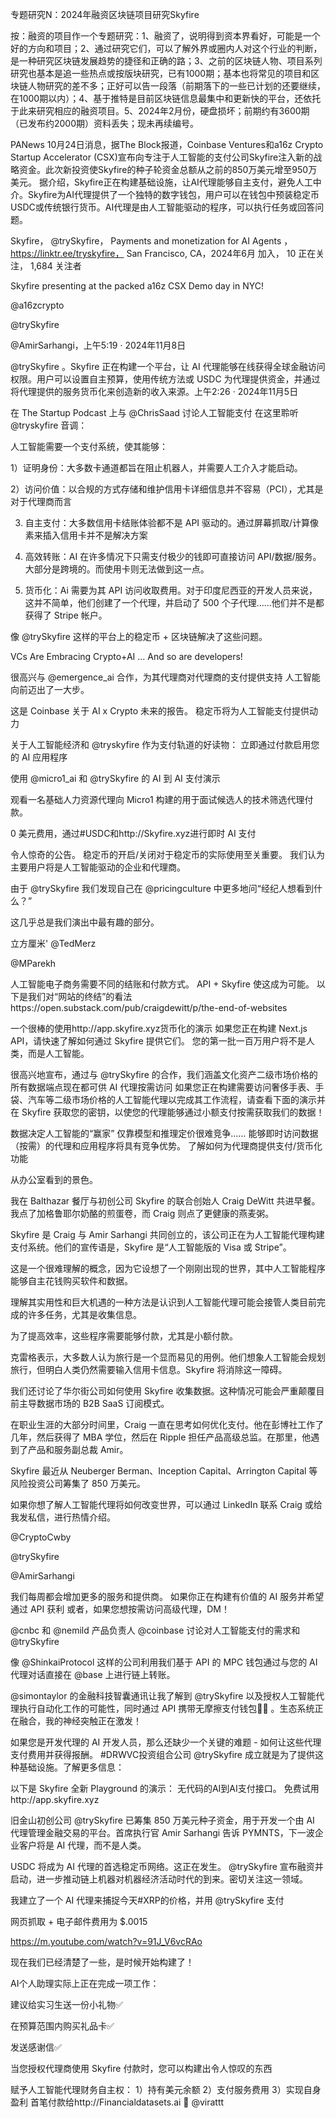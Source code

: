 专题研究N：2024年融资区块链项目研究Skyfire



按：融资的项目作一个专题研究：1、融资了，说明得到资本界看好，可能是一个好的方向和项目；2、通过研究它们，可以了解外界或圈内人对这个行业的判断，是一种研究区块链发展趋势的捷径和正确的路；3、之前的区块链人物、项目系列研究也基本是追一些热点或按版块研究，已有1000期；基本也将常见的项目和区块链人物研究的差不多；正好可以告一段落（前期落下的一些已计划的还要继续，在1000期以内）；4、基于推特是目前区块链信息最集中和更新快的平台，还依托于此来研究相应的融资项目。5、2024年2月份，硬盘损坏；前期约有3600期（已发布约2000期）资料丢失；现未再续编号。


PANews 10月24日消息，据The Block报道，Coinbase Ventures和a16z Crypto Startup Accelerator (CSX)宣布向专注于人工智能的支付公司Skyfire注入新的战略资金。此次新投资使Skyfire的种子轮资金总额从之前的850万美元增至950万美元。
据介绍，Skyfire正在构建基础设施，让AI代理能够自主支付，避免人工中介。Skyfire为AI代理提供了一个独特的数字钱包，用户可以在钱包中预装稳定币USDC或传统银行货币。AI代理是由人工智能驱动的程序，可以执行任务或回答问题。

Skyfire，
@trySkyfire，
Payments and monetization for AI Agents ，                                                                            https://linktr.ee/tryskyfire，
San Francisco, CA，2024年6月 加入，
10 正在关注，
1,684 关注者


Skyfire presenting at the packed a16z CSX Demo day in NYC!

@a16zcrypto
 
@trySkyfire
 
@AmirSarhangi，上午5:19 · 2024年11月8日

@trySkyfire
 。Skyfire 正在构建一个平台，让 AI 代理能够在线获得全球金融访问权限。用户可以设置自主预算，使用传统方法或 USDC 为代理提供资金，并通过将代理提供的服务货币化来创造新的收入来源。上午2:26 · 2024年11月5日

在 The Startup Podcast 上与
@ChrisSaad
讨论人工智能支付
在这里聆听
@tryskyfire
音调：

人工智能需要一个支付系统，使其能够：

1）证明身份：大多数卡通道都旨在阻止机器人，并需要人工介入才能启动。

2）访问价值：以合规的方式存储和维护信用卡详细信息并不容易（PCI），尤其是对于代理商而言

3) 自主支付：大多数信用卡结账体验都不是 API 驱动的。通过屏幕抓取/计算像素来插入信用卡并不是解决方案

4) 高效转账：AI 在许多情况下只需支付极少的钱即可直接访问 API/数据/服务。大部分是跨境的。而使用卡则无法做到这一点。

5) 货币化：Ai 需要为其 API 访问收取费用。对于印度尼西亚的开发人员来说，这并不简单，他们创建了一个代理，并启动了 500 个子代理……他们并不是都获得了 Stripe 帐户。

像
@trySkyfire
这样的平台上的稳定币 + 区块链解决了这些问题。

VCs Are Embracing Crypto+AI …
And so are developers!

很高兴与
@emergence_ai
合作，为其代理商对代理商的支付提供支持
人工智能向前迈出了一大步。

这是 Coinbase 关于 AI x Crypto 未来的报告。
稳定币将为人工智能支付提供动力

关于人工智能经济和
@tryskyfire
作为支付轨道的好读物：
立即通过付款启用您的 AI 应用程序

使用
@micro1_ai
和
@trySkyfire
的 AI 到 AI 支付演示

观看一名基础人力资源代理向 Micro1 构建的用于面试候选人的技术筛选代理付款。

0 美元费用，通过#USDC和http://Skyfire.xyz进行即时 AI 支付

令人惊奇的公告。
稳定币的开启/关闭对于稳定币的实际使用至关重要。
我们认为主要用户将是人工智能驱动的企业和代理商。

由于
@trySkyfire
我们发现自己在
@pricingculture
中更多地问“经纪人想看到什么？”

这几乎总是我们演出中最有趣的部分。

立方厘米' 
@TedMerz
 
@MParekh

人工智能电子商务需要不同的结账和付款方式。
API + Skyfire 使这成为可能。
以下是我们对“网站的终结”的看法https://open.substack.com/pub/craigdewitt/p/the-end-of-websites

一个很棒的使用http://app.skyfire.xyz货币化的演示
如果您正在构建 Next.js API，请快速了解如何通过 Skyfire 提供它们。
您的第一批一百万用户将不是人类，而是人工智能。

很高兴地宣布，通过与
@trySkyfire
的合作，我们涵盖文化资产二级市场价格的所有数据端点现在都可供 AI 代理按需访问
如果您正在构建需要访问奢侈手表、手袋、汽车等二级市场价格的人工智能代理以完成其工作流程，请查看下面的演示并在 Skyfire 获取您的密钥，以使您的代理能够通过小额支付按需获取我们的数据！

数据决定人工智能的“赢家”
仅靠模型和推理定价很难竞争……
能够即时访问数据（按需）的代理和应用程序将具有竞争优势。
了解如何为代理商提供支付/货币化功能

从办公室看到的景色。

我在 Balthazar 餐厅与初创公司 Skyfire 的联合创始人 Craig DeWitt 共进早餐。我点了加格鲁耶尔奶酪的煎蛋卷，而 Craig 则点了更健康的燕麦粥。

Skyfire 是 Craig 与 Amir Sarhangi 共同创立的，该公司正在为人工智能代理构建支付系统。他们的宣传语是，Skyfire 是“人工智能版的 Visa 或 Stripe”。

这是一个很难理解的概念，因为它设想了一个刚刚出现的世界，其中人工智能程序能够自主花钱购买软件和数据。

理解其实用性和巨大机遇的一种方法是认识到人工智能代理可能会接管人类目前完成的许多任务，尤其是收集信息。

为了提高效率，这些程序需要能够付款，尤其是小额付款。

克雷格表示，大多数人认为旅行是一个显而易见的用例。他们想象人工智能会规划旅行，但明白人类仍然需要输入信用卡信息。Skyfire 将消除这一障碍。

我们还讨论了华尔街公司如何使用 Skyfire 收集数据。这种情况可能会严重颠覆目前主导数据市场的 B2B SaaS 订阅模式。

在职业生涯的大部分时间里，Craig 一直在思考如何优化支付。他在彭博社工作了几年，然后获得了 MBA 学位，然后在 Ripple 担任产品高级总监。在那里，他遇到了产品和服务副总裁 Amir。

Skyfire 最近从 Neuberger Berman、Inception Capital、Arrington Capital 等风险投资公司筹集了 850 万美元。

如果你想了解人工智能代理将如何改变世界，可以通过 LinkedIn 联系 Craig 或给我发私信，进行热情介绍。

@CryptoCwby
 
@trySkyfire
 
@AmirSarhangi

我们每周都会增加更多的服务和提供商。
如果你正在构建有价值的 AI 服务并希望通过 API 获利
或者，如果您想按需访问高级代理，DM！

@cnbc
和
@nemild
产品负责人
@coinbase
讨论对人工智能支付的需求和
@trySkyfire

像
@ShinkaiProtocol
这样的公司利用我们基于 API 的 MPC 钱包通过与您的 AI 代理对话直接在
@base
上进行链上转账。

@simontaylor
的金融科技智囊通讯让我了解到
@trySkyfire
以及授权人工智能代理执行自动化工作的可能性，同时通过 API 携带无摩擦支付钱包🤖👛 。生态系统正在融合，我的神经突触正在激发！

如果您是开发代理的 AI 开发人员，那么还缺少一个关键的难题 - 如何让这些代理支付费用并获得报酬。 #DRWVC投资组合公司
@trySkyfire
成立就是为了提供这种基础设施。了解更多信息：

以下是 Skyfire 全新 Playground 的演示：
无代码的AI到AI支付接口。
免费试用http://app.skyfire.xyz

旧金山初创公司
@trySkyfire
已筹集 850 万美元种子资金，用于开发一个由 AI 代理管理金融交易的平台。首席执行官 Amir Sarhangi 告诉 PYMNTS，下一波企业客户将是 AI 代理，而不是人类。

USDC 将成为 AI 代理的首选稳定币网络。这正在发生。 
@trySkyfire
宣布融资并启动，进一步推动链上机器对机器经济活动时代的到来。密切关注这一领域。

我建立了一个 AI 代理来捕捉今天#XRP的价格，并用
@trySkyfire
支付

网页抓取 + 电子邮件费用为 $.0015

https://m.youtube.com/watch?v=91J_V6vcRAo

现在我们已经清楚了一些，是时候开始构建了！

AI个人助理实际上正在完成一项工作：

建议给实习生送一份小礼物✅

在预算范围内购买礼品卡✅

发送感谢信✅

当您授权代理商使用 Skyfire 付款时，您可以构建出令人惊叹的东西

赋予人工智能代理财务自主权：
1）持有美元余额
2）支付服务费用
3）实现自身盈利
首笔付款给http://Financialdatasets.ai 🤖 
@virattt

